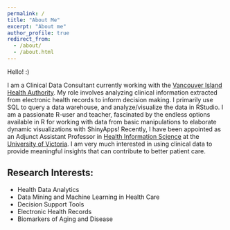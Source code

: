```yaml
---
permalink: /
title: "About Me"
excerpt: "About me"
author_profile: true
redirect_from: 
  - /about/
  - /about.html
---
```


Hello! :)

I am a Clinical Data Consultant currently working with the [Vancouver Island Health Authority](https://www.islandhealth.ca/). My role involves analyzing clinical information extracted from electronic health records to inform decision making. I primarily use SQL to query a data warehouse, and analyze/visualize the data in RStudio. I am a passionate R-user and teacher, fascinated by the endless options available in R for working with data from basic manipulations to elaborate dynamic visualizations with ShinyApps! Recently, I have  been appointed as an Adjunct Assistant Professor in [Health Information Science](https://www.uvic.ca/hsd/hinf/index.php) at the [University of Victoria](https://www.uvic.ca/). I am very much interested in using clinical data to provide meaningful insights that can contribute to better patient care.  

## Research Interests:
* Health Data Analytics
* Data Mining and Machine Learning in Health Care
* Decision Support Tools 
* Electronic Health Records
* Biomarkers of Aging and Disease

